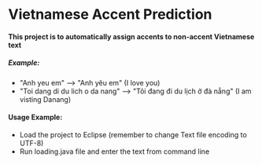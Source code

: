 # Vietnamese Accent Prediction
#### This project is to automatically assign accents to non-accent Vietnamese text
##### Example: <br/>
- "Anh yeu em" --> "Anh yêu em" (I love you) <br/>
- "Toi dang di du lich o da nang" --> "Tôi đang đi du lịch ở đà nẵng" (I am visting Danang) <br/>

#### Usage Example: <br/>
- Load the project to Eclipse (remember to change Text file encoding to UTF-8) <br/>
- Run loading.java file and enter the text from command line

